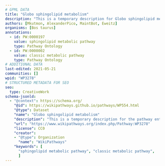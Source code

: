 ```yaml
---
# GPML DATA
title: "Globo sphingolipid metabolism"
description: "This is a temporary description for Globo sphingolipid metabolism"
authors: [Mkutmon, AlexanderPico, MaintBot, Eweitz]
organisms: [Bos taurus]
annotations:
  - id: PW:0000197
    value: sphingolipid metabolic pathway
    type: Pathway Ontology
  - id: PW:0000002
    value: classic metabolic pathway
    type: Pathway Ontology
# ADDITIONAL DATA
last-edited: 2021-05-21
communities: []
wpid: "WP3278"
# STRUCTURED METADATA FOR SEO
seo:
  type: CreativeWork
schema-jsonld:
  - "@context": https://schema.org/
    "@id": https://wikipathways.github.io/pathways/WP554.html
    "@type": Dataset
    "name": "Globo sphingolipid metabolism"
    "description": "This is a temporary description for the pathway entitled: Globo sphingolipid metabolism"
    "url": "https://www.wikipathways.org/index.php/Pathway:WP3278"
    "license": CC0
    "creator":
    - "@type": Organization
      "name": "WikiPathways"
    "keywords": [
      "sphingolipid metabolic pathway", "classic metabolic pathway",
      ]
---
```

